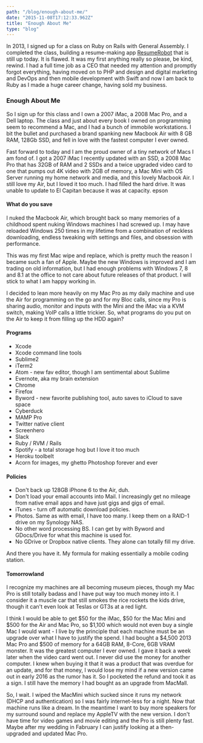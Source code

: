 ```yaml
---
path: "/blog/enough-about-me/"
date: "2015-11-08T17:12:33.962Z"
title: "Enough About Me"
type: "blog"
---
```


In 2013, I signed up for a class on Ruby on Rails with General Assembly. I completed the class, building a resume-making app [ResumeRobot](http://seito.co) that is still up today. It is flawed. It was my first anything really so please, be kind, rewind. I had a full time job as a CEO that needed my attention and promptly forgot everything, having moved on to PHP and design and digital marketing and DevOps and then mobile development with Swift and now I am back to Ruby as I made a huge career change, having sold my business.

### Enough About Me
So I sign up for this class and I own a 2007 iMac, a 2008 Mac Pro, and a Dell laptop. The class and just about every book I owned on programming seem to recommend a Mac, and I had a bunch of immobile workstations. I bit the bullet and purchased a brand spanking new Macbook Air with 8 GB RAM, 128Gb SSD, and fell in love with the fastest computer I ever owned.

Fast forward to today and I am the proud owner of a tiny network of Macs I am fond of. I got a 2007 iMac I recently updated with an SSD, a 2008 Mac Pro that has 32GB of RAM and 2 SSDs and a twice upgraded video card to one that pumps out 4K video with 2GB of memory, a Mac Mini with OS Server running my home network and media, and this lovely Macbook Air.  I still love my Air, but I loved it too much. I had filled the hard drive. It was unable to update to El Capitan because it was at capacity. epson

#### What do you save
I nuked the Macbook Air, which brought back so many memories of a childhood spent nuking Windows machines I had screwed up. I may have reloaded Windows 250 times in my lifetime from a combination of reckless downloading, endless tweaking with settings and files, and obsession with performance.

This was my first Mac wipe and replace, which is pretty much the reason I became such a fan of Apple. Maybe the new Windows is improved and I am trading on old information, but I had enough problems with Windows 7, 8 and 8.1 at the office to not care about future releases of that product. I will stick to what I am happy working in.

I decided to lean more heavily on my Mac Pro as my daily machine and use the Air for programming on the go and for my Bloc calls, since my Pro is sharing audio, monitor and inputs with the Mini and the iMac via a KVM switch, making VoIP calls a little trickier. So, what programs do you put on the Air to keep it from filling up the HDD again?

#### Programs
* Xcode
* Xcode command line tools
* Sublime2
* iTerm2
* Atom - new fav editor, though I am sentimental about Sublime
* Evernote, aka my brain extension
* Chrome
* Firefox
* Byword - new favorite publishing tool, auto saves to iCloud to save space
* Cyberduck
* MAMP Pro
* Twitter native client
* Screenhero
* Slack
* Ruby / RVM / Rails
* Spotify - a total storage hog but I love it too much
* Heroku toolbelt
* Acorn for images, my ghetto Photoshop forever and ever
#### Policies
* Don't back up 128GB iPhone 6 to the Air, duh.
* Don't load your email accounts into Mail. I increasingly get no mileage from native email apps and have just gigs and gigs of email.
* iTunes - turn off automatic download policies.
* Photos. Same as with email, I have too many. I keep them on a RAID-1 drive on my Synology NAS.
* No other word processing BS. I can get by with Byword and GDocs/Drive for what this machine is used for.
* No GDrive or Dropbox native clients. They alone can totally fill my drive.

And there you have it. My formula for making essentially a mobile coding station.

#### Tomorrowland
I recognize my machines are all becoming museum pieces, though my Mac Pro is still totally badass and I have put way too much money into it. I consider it a muscle car that still smokes the rice rockets the kids drive, though it can't even look at Teslas or GT3s at a red light.

I think I would be able to get $50 for the iMac, $50 for the Mac Mini and $500 for the Air and Mac Pro, so $1,100 which would not even buy a single Mac I would want - I live by the principle that each machine must be an upgrade over what I have to justify the spend. I had bought a $4,500 2013 Mac Pro and $500 of memory for a 64GB RAM, 8-Core, 6GB VRAM monster. It was the greatest computer I ever owned. I gave it back a week later when the video card went out. I never did use the money for another computer. I knew when buying it that it was a product that was overdue for an update, and for that money, I would lose my mind if a new version came out in early 2016 as the rumor has it. So I pocketed the refund and took it as a sign. I still have the memory I had bought as an upgrade from MacMall.

So, I wait. I wiped the MacMini which sucked since it runs my network (DHCP and authentication) so I was fairly internet-less for a night. Now that machine runs like a dream. In the meantime I want to buy more speakers for my surround sound and replace my AppleTV with the new version. I don't have time for video games and movie editing and the Pro is still plenty fast. Maybe after my wedding in Fabruary I can justify looking at a then-upgraded and updated Mac Pro.

